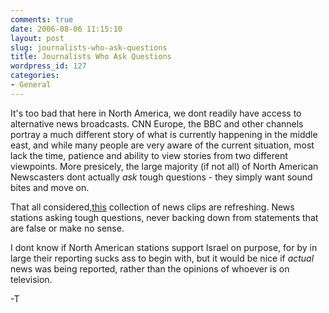 ```yaml
---
comments: true
date: 2006-08-06 11:15:10
layout: post
slug: journalists-who-ask-questions
title: Journalists Who Ask Questions
wordpress_id: 127
categories:
- General
---
```


It's too bad that here in North America, we dont readily have access to alternative news broadcasts. CNN Europe, the BBC and other channels portray a much different story of what is currently happening in the middle east, and while many people are very aware of the current situation, most lack the time, patience and ability to view stories from two different viewpoints. More presicely, the large majority (if not all) of North American Newscasters dont actually _ask_ tough questions - they simply want sound bites and move on.

That all considered,[this](http://brasscheck.com/videos/middleeast/me5.html) collection of news clips are refreshing. News stations asking tough questions, never backing down from statements that are false or make no sense.

I dont know if North American stations support Israel on purpose, for by in large their reporting sucks ass to begin with, but it would be nice if _actual_ news was being reported, rather than the opinions of whoever is on television.

-T
